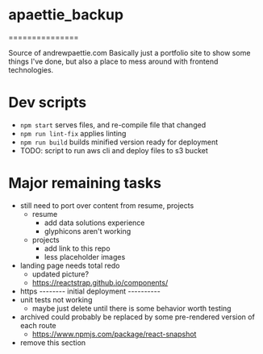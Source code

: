 # apaettie_backup
===============

Source of andrewpaettie.com
Basically just a portfolio site to show some things I've done, but also a place to mess around with frontend technologies.

# Dev scripts

 - `npm start` serves files, and re-compile file that changed
 - `npm run lint-fix` applies linting
 - `npm run build` builds minified version ready for deployment
 - TODO: script to run aws cli and deploy files to s3 bucket

# Major remaining tasks

 - still need to port over content from resume, projects
    - resume
        - add data solutions experience
        - glyphicons aren't working
    - projects
        - add link to this repo
        - less placeholder images
 - landing page needs total redo
    - updated picture?
    - https://reactstrap.github.io/components/
 - https
 -------- initial deployment ----------
 - unit tests not working
   - maybe just delete until there is some behavior worth testing
 - archived could probably be replaced by some pre-rendered version of each route
    - https://www.npmjs.com/package/react-snapshot
 - remove this section